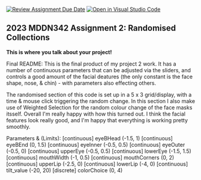 [![Review Assignment Due Date](https://classroom.github.com/assets/deadline-readme-button-8d59dc4de5201274e310e4c54b9627a8934c3b88527886e3b421487c677d23eb.svg)](https://classroom.github.com/a/TMOxyln0)
[![Open in Visual Studio Code](https://classroom.github.com/assets/open-in-vscode-c66648af7eb3fe8bc4f294546bfd86ef473780cde1dea487d3c4ff354943c9ae.svg)](https://classroom.github.com/online_ide?assignment_repo_id=10649385&assignment_repo_type=AssignmentRepo)
## 2023 MDDN342 Assignment 2: Randomised Collections
**This is where you talk about your project!**

Final README:
This is the final product of my project 2 work. It has a number of continuous parameters that can be adjusted via the sliders, and controls a good amount of the facial deatures (the only constant is the face shape, nose, & chin) - with parameters also effecting others.

The randomised section of this code is set up in a 5 x 3 grid/display, with a time & mouse click triggering the random change. In this section I also make use of Weighted Selection for the random colour change of the face masks itsself. Overall I'm really happy with how this turned out. I think the facial features look really good, and I'm happy that everything is working pretty smoothly.

Parameters & (Limits):
[continuous] eyeBHead (-1.5, 1)
[continuous] eyeBEnd (0, 1.5)
[continuous] eyeInner (-0.5, 0.5)
[continuous] eyeOuter (-0.5, 0)
[continuous] upperEye (-0.5, 0.5)
[continuous] lowerEye (-1.5, 1.5)
[continuous] mouthWidth (-1, 0.5)
[continuous] mouthCorners (0, 2)
[continuous] upperLip (-2.5, 0)
[continuous] lowerLip (-4, 0)
[continuous] tilt_value (-20, 20)
[discrete] colorChoice (0, 4)